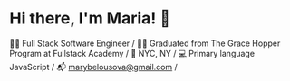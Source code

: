 # Hi there, I'm Maria! 👋

👩‍💻 Full Stack Software Engineer /
👩‍🎓 Graduated from The Grace Hopper Program at Fullstack Academy /
📍 NYC, NY /
💻 Primary language JavaScript /
📬 marybelousova@gmail.com /
